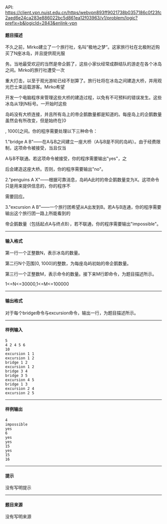 API: https://client.vpn.nuist.edu.cn/https/webvpn893ff9021738b0357186c0f23fc2aed6e24ca283e886022bc5d861ea12f03963/v1/problem/logic?prefix=b&logicId=2843&enlink-vpn

#### 题目描述

不久之前，Mirko建立了一个旅行社，名叫“极地之梦”。这家旅行社在北极附近购买了N座冰岛，并且提供观光服

务。当地最受欢迎的当然是帝企鹅了，这些小家伙经常成群结队的游走在各个冰岛之间。Mirko的旅行社遭受一次

重大打击，以至于观光游轮已经不划算了。旅行社将在冰岛之间建造大桥，并用观光巴士来运载游客。Mirko希望

开发一个电脑程序来管理这些大桥的建造过程，以免有不可预料的错误发生。这些冰岛从1到N标号。一开始时这些

岛屿没有大桥连接，并且所有岛上的帝企鹅数量都是知道的。每座岛上的企鹅数量虽然会有所改变，但是始终在\[0

, 1000\]之间。你的程序需要处理以下三种命令：

1."bridge A B"——在A与B之间建立一座大桥（A与B是不同的岛屿）。由于经费限制，这项命令被接受，当且仅当

A与B不联通。若这项命令被接受，你的程序需要输出"yes"，之

后会建造这座大桥。否则，你的程序需要输出"no"。

2."penguins A X"——根据可靠消息，岛屿A此时的帝企鹅数量变为X。这项命令只是用来提供信息的，你的程序不

需要回应。

3."excursion A B"——一个旅行团希望从A出发到B。若A与B连通，你的程序需要输出这个旅行团一路上所能看到的

帝企鹅数量（包括起点A与终点B），若不联通，你的程序需要输出"impossible"。

---

#### 输入格式

第一行一个正整数N，表示冰岛的数量。

第二行N个范围\[0, 1000\]的整数，为每座岛屿初始的帝企鹅数量。

第三行一个正整数M，表示命令的数量。接下来M行即命令，为题目描述所示。

1<=N<=30000,1<=M<=100000

---

#### 输出格式

对于每个bridge命令与excursion命令，输出一行，为题目描述所示。

---

#### 样例输入
```
5
4 2 4 5 6
10
excursion 1 1
excursion 1 2
bridge 1 2
excursion 1 2
bridge 3 4
bridge 3 5
excursion 4 5
bridge 1 3
excursion 2 4
excursion 2 5
```

---

#### 样例输出
```
4
impossible
yes
6
yes
yes
15
yes
15
16

```

---

#### 提示

没有写明提示

---

#### 题目来源

没有写明来源